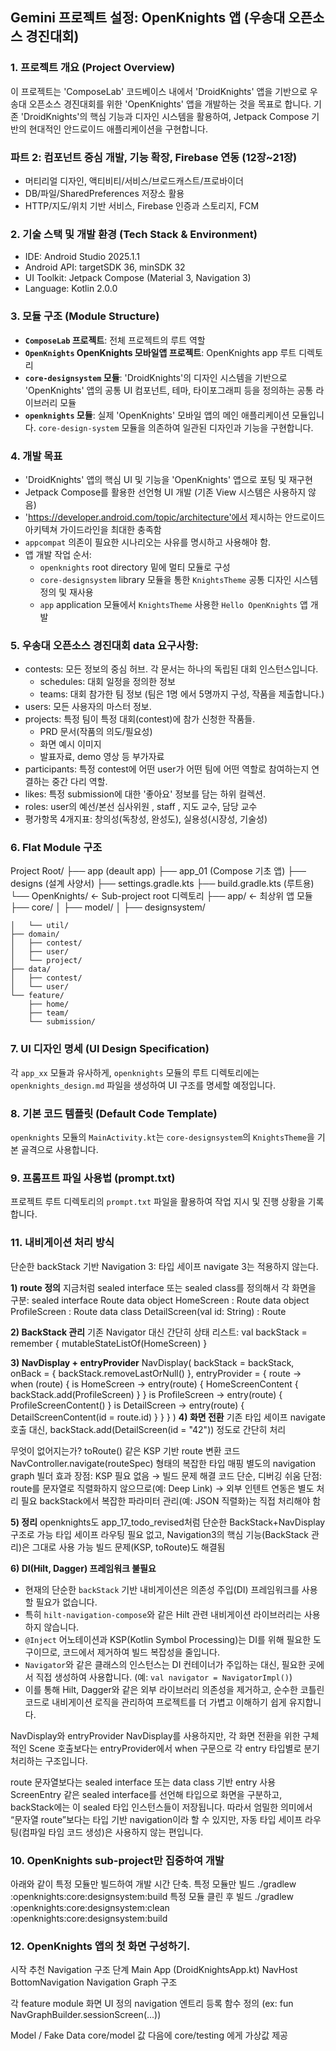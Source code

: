 ## Gemini 프로젝트 설정: OpenKnights 앱 (우송대 오픈소스 경진대회)

### 1. 프로젝트 개요 (Project Overview)
이 프로젝트는 'ComposeLab' 코드베이스 내에서 'DroidKnights' 앱을 기반으로 우송대 오픈소스 경진대회를 위한 'OpenKnights' 앱을 개발하는 것을 목표로 합니다. 기존 'DroidKnights'의 핵심 기능과 디자인 시스템을 활용하여, Jetpack Compose 기반의 현대적인 안드로이드 애플리케이션을 구현합니다.

### 파트 2: 컴포넌트 중심 개발, 기능 확장, Firebase 연동 (12장~21장)

- 머티리얼 디자인, 액티비티/서비스/브로드캐스트/프로바이더
- DB/파일/SharedPreferences 저장소 활용
- HTTP/지도/위치 기반 서비스, Firebase 인증과 스토리지, FCM


### 2. 기술 스택 및 개발 환경 (Tech Stack & Environment)
- IDE: Android Studio 2025.1.1
- Android API: targetSDK 36, minSDK 32
- UI Toolkit: Jetpack Compose (Material 3, Navigation 3)
- Language: Kotlin 2.0.0

### 3. 모듈 구조 (Module Structure)
- **`ComposeLab` 프로젝트**: 전체 프로젝트의 루트 역할
- **`OpenKnights` OpenKnights 모바일앱 프로젝트**: OpenKnights app 루트 디렉토리
- **`core-designsystem` 모듈**: 'DroidKnights'의 디자인 시스템을 기반으로 'OpenKnights' 앱의 공통 UI 컴포넌트, 테마, 타이포그래피 등을 정의하는 공통 라이브러리 모듈
- **`openknights` 모듈**: 실제 'OpenKnights' 모바일 앱의 메인 애플리케이션 모듈입니다. `core-design-system` 모듈을 의존하여 일관된 디자인과 기능을 구현합니다.

### 4. 개발 목표
- 'DroidKnights' 앱의 핵심 UI 및 기능을 'OpenKnights' 앱으로 포팅 및 재구현
- Jetpack Compose를 활용한 선언형 UI 개발 (기존 View 시스템은 사용하지 않음)
- 'https://developer.android.com/topic/architecture'에서 제시하는 안드로이드 아키텍쳐 가이드라인을 최대한 충족함
- `appcompat` 의존이 필요한 시나리오는 사유를 명시하고 사용해야 함.
- 앱 개발 작업 순서:
  - `openknights` root directory 밑에 멀티 모듈로 구성
  - `core-designsystem` library 모듈을 통한 `KnightsTheme` 공통 디자인 시스템 정의 및 재사용
  - `app` application 모듈에서 `KnightsTheme` 사용한 `Hello OpenKnights` 앱 개발

### 5. 우송대 오픈소스 경진대회 data 요구사항:
- contests: 모든 정보의 중심 허브. 각 문서는 하나의 독립된 대회 인스턴스입니다.
  - schedules: 대회 일정을 정의한 정보
  - teams: 대회 참가한 팀 정보 (팀은 1명 에서 5명까지 구성, 작품을 제출합니다.)
- users: 모든 사용자의 마스터 정보.
- projects: 특정 팀이 특정 대회(contest)에 참가 신청한 작품들.
  - PRD 문서(작품의 의도/필요성)
  - 화면 예시 이미지
  - 발표자료, demo 영상 등 부가자료
- participants: 특정 contest에 어떤 user가 어떤 팀에 어떤 역할로 참여하는지 연결하는 중간 다리 역할.
- likes: 특정 submission에 대한 '좋아요' 정보를 담는 하위 컬렉션.
- roles: user의 예선/본선 심사위원 , staff , 지도 교수, 담당 교수
- 평가항목 4개지표: 창의성(독창성, 완성도), 실용성(시장성, 기술성)

### 6. Flat Module 구조
Project Root/
├── app (deault app)
├── app_01 (Compose 기초 앱)
├── designs (설계 사양서)
├── settings.gradle.kts
├── build.gradle.kts (루트용)
└── OpenKnights/          ← Sub-project root 디렉토리
    ├── app/              ← 최상위 앱 모듈
    ├── core/
    │   ├── model/
    │   ├── designsystem/
	
    │   └── util/
    ├── domain/
    │   ├── contest/
    │   ├── user/
    │   └── project/
    ├── data/
    │   ├── contest/
    │   └── user/
    └── feature/
        ├── home/
        ├── team/
        └── submission/


### 7. UI 디자인 명세 (UI Design Specification)
각 `app_xx` 모듈과 유사하게, `openknights` 모듈의 루트 디렉토리에는 `openknights_design.md` 파일을 생성하여 UI 구조를 명세할 예정입니다.

### 8. 기본 코드 템플릿 (Default Code Template)
`openknights` 모듈의 `MainActivity.kt`는 `core-designsystem`의 `KnightsTheme`을 기본 골격으로 사용합니다.

### 9. 프롬프트 파일 사용법 (prompt.txt)
프로젝트 루트 디렉토리의 `prompt.txt` 파일을 활용하여 작업 지시 및 진행 상황을 기록합니다.

### 11. 내비게이션 처리 방식
단순한 backStack 기반 Navigation 3: 타입 세이프 navigate 3는 적용하지 않는다.

**1) route 정의**
지금처럼 sealed interface 또는 sealed class를 정의해서 각 화면을 구분:
sealed interface Route
data object HomeScreen : Route
data object ProfileScreen : Route
data class DetailScreen(val id: String) : Route

**2) BackStack 관리**
기존 Navigator 대신 간단히 상태 리스트:
val backStack = remember { mutableStateListOf<Route>(HomeScreen) }

**3) NavDisplay + entryProvider**
NavDisplay(
    backStack = backStack,
    onBack = { backStack.removeLastOrNull() },
    entryProvider = { route ->
        when (route) {
            is HomeScreen -> entry(route) { HomeScreenContent { backStack.add(ProfileScreen) } }
            is ProfileScreen -> entry(route) { ProfileScreenContent() }
            is DetailScreen -> entry(route) { DetailScreenContent(id = route.id) }
        }
    }
)
**4) 화면 전환**
기존 타입 세이프 navigate 호출 대신, backStack.add(DetailScreen(id = "42")) 정도로 간단히 처리

무엇이 없어지는가?
toRoute() 같은 KSP 기반 route 변환 코드
NavController.navigate(routeSpec) 형태의 복잡한 타입 매핑
별도의 navigation graph 빌더
효과
장점:
KSP 필요 없음 → 빌드 문제 해결
코드 단순, 디버깅 쉬움
단점:
route를 문자열로 직렬화하지 않으므로(예: Deep Link) → 외부 인텐트 연동은 별도 처리 필요
backStack에서 복잡한 파라미터 관리(예: JSON 직렬화)는 직접 처리해야 함

**5) 정리**
openknights도 app_17_todo_revised처럼 단순한 BackStack+NavDisplay 구조로 가능
타입 세이프 라우팅 필요 없고, Navigation3의 핵심 기능(BackStack 관리)은 그대로 사용 가능
빌드 문제(KSP, toRoute)도 해결됨

**6) DI(Hilt, Dagger) 프레임워크 불필요**
- 현재의 단순한 `backStack` 기반 내비게이션은 의존성 주입(DI) 프레임워크를 사용할 필요가 없습니다.
- 특히 `hilt-navigation-compose`와 같은 Hilt 관련 내비게이션 라이브러리는 사용하지 않습니다.
- `@Inject` 어노테이션과 KSP(Kotlin Symbol Processing)는 DI를 위해 필요한 도구이므로, 코드에서 제거하여 빌드 복잡성을 줄입니다.
- `Navigator`와 같은 클래스의 인스턴스는 DI 컨테이너가 주입하는 대신, 필요한 곳에서 직접 생성하여 사용합니다. (예: `val navigator = NavigatorImpl()`)
- 이를 통해 Hilt, Dagger와 같은 외부 라이브러리 의존성을 제거하고, 순수한 코틀린 코드로 내비게이션 로직을 관리하여 프로젝트를 더 가볍고 이해하기 쉽게 유지합니다.

NavDisplay와 entryProvider
 NavDisplay를 사용하지만, 각 화면 전환을 위한 구체적인 Scene<T> 호출보다는 entryProvider에서 when 구문으로 각 entry 타입별로 분기 처리하는 구조입니다.

route 문자열보다는 sealed interface 또는 data class 기반 entry 사용
ScreenEntry 같은 sealed interface를 선언해 타입으로 화면을 구분하고,
backStack에는 이 sealed 타입 인스턴스들이 저장됩니다.
따라서 엄밀한 의미에서 “문자열 route”보다는 타입 기반 navigation이라 할 수 있지만,
자동 타입 세이프 라우팅(컴파일 타임 코드 생성)은 사용하지 않는 편입니다.


### 10. OpenKnights sub-project만 집중하여 개발
아래와 같이 특정 모듈만 빌드하여 개발 시간 단축.
특정 모듈만 빌드	./gradlew :openknights:core:designsystem:build
특정 모듈 클린 후 빌드	./gradlew :openknights:core:designsystem:clean :openknights:core:designsystem:build

### 12. OpenKnights 앱의 첫 화면 구성하기.
시작 추천 Navigation 구조 단계
Main App (DroidKnightsApp.kt)
NavHost
BottomNavigation
Navigation Graph 구조

각 feature module
화면 UI 정의
navigation 엔트리 등록 함수 정의 (ex: fun NavGraphBuilder.sessionScreen(...))


Model / Fake Data
core/model 값 다음에 core/testing 에게 가상값 제공
